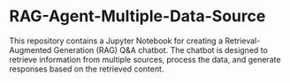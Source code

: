 # RAG-Agent-Multiple-Data-Source
This repository contains a Jupyter Notebook for creating a Retrieval-Augmented Generation (RAG) Q&amp;A chatbot. The chatbot is designed to retrieve information from multiple sources, process the data, and generate responses based on the retrieved content.
